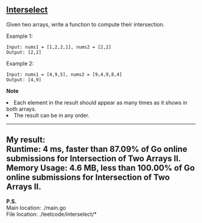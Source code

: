 <a href="https://leetcode.com/problems/intersection-of-two-arrays-ii/"><b>Interselect</b></a>
---

Given two arrays, write a function to compute their intersection.

Example 1:
```
Input: nums1 = [1,2,2,1], nums2 = [2,2]
Output: [2,2]
```

Example 2:
```
Input: nums1 = [4,9,5], nums2 = [9,4,9,8,4]
Output: [4,9]
```
<b>Note</b><br>
<li>Each element in the result should appear as many times as it shows in both arrays.<br>
<li>The result can be in any order.


---
<b>My result:</b><br>
Runtime: 4 ms, faster than 87.09% of Go online submissions for Intersection of Two Arrays II.<br>
Memory Usage: 4.6 MB, less than 100.00% of Go online submissions for Intersection of Two Arrays II.
---
<b>P.S.</b><br>
Main location: ./main.go<br>
File location: ./leetcode/interselect/*
